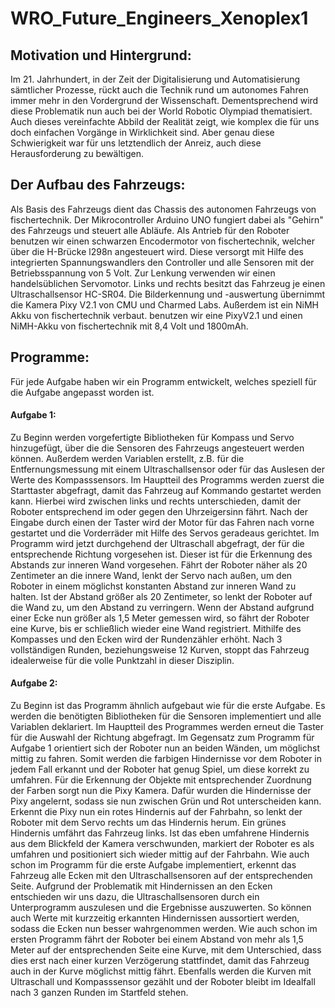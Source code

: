 # WRO_Future_Engineers_Xenoplex1

## Motivation und Hintergrund:
Im 21. Jahrhundert, in der Zeit der Digitalisierung und 
Automatisierung sämtlicher Prozesse, rückt auch die Technik rund 
um autonomes Fahren immer mehr in den Vordergrund der 
Wissenschaft. Dementsprechend wird diese Problematik nun auch 
bei der World Robotic Olympiad thematisiert. Auch dieses 
vereinfachte Abbild der Realität zeigt, wie komplex die für 
uns doch einfachen Vorgänge in Wirklichkeit sind. Aber genau 
diese Schwierigkeit war für uns letztendlich der Anreiz, auch 
diese Herausforderung zu bewältigen.

## Der Aufbau des Fahrzeugs: 
Als Basis des Fahrzeugs dient das Chassis des autonomen 
Fahrzeugs von fischertechnik. Der Mikrocontroller Arduino UNO 
fungiert dabei als "Gehirn" des Fahrzeugs und steuert alle 
Abläufe. Als Antrieb für den Roboter benutzen wir einen
schwarzen Encodermotor von fischertechnik, welcher über die
H-Brücke l298n angesteuert wird. Diese versorgt mit Hilfe des 
integrierten Spannungswandlers den Controller und alle 
Sensoren mit der Betriebsspannung von 5 Volt. Zur Lenkung 
verwenden wir einen handelsüblichen Servomotor. Links und 
rechts besitzt das Fahrzeug je einen Ultraschallsensor HC-SR04. 
Die Bilderkennung und -auswertung übernimmt die Kamera Pixy 
V2.1 von CMU und Charmed Labs. Außerdem ist ein NiMH Akku von fischertechnik verbaut.
benutzen wir eine PixyV2.1 und einen NiMH-Akku von 
fischertechnik mit 8,4 Volt und 1800mAh.

## Programme:
Für jede Aufgabe haben wir ein Programm entwickelt, welches 
speziell für die Aufgabe angepasst worden ist.
#### Aufgabe 1:
Zu Beginn werden vorgefertigte Bibliotheken für Kompass und Servo 
hinzugefügt, über die die Sensoren des Fahrzeugs angesteuert 
werden können. Außerdem werden Variablen erstellt, z.B. für
die Entfernungsmessung mit einem Ultraschallsensor oder für das 
Auslesen der Werte des Kompasssensors.
Im Hauptteil des Programms werden zuerst die Starttaster abgefragt, 
damit das Fahrzeug auf Kommando gestartet werden kann. Hierbei 
wird zwischen links und rechts unterschieden, damit der Roboter 
entsprechend im oder gegen den Uhrzeigersinn fährt. Nach der 
Eingabe durch einen der Taster wird der Motor für das Fahren 
nach vorne gestartet und die Vorderräder mit Hilfe des Servos 
geradeaus gerichtet. Im Programm wird jetzt durchgehend der 
Ultraschall abgefragt, der für die entsprechende Richtung vorgesehen 
ist. Dieser ist für die Erkennung des Abstands zur inneren
Wand vorgesehen. Fährt der Roboter näher als 20 Zentimeter an die 
innere Wand, lenkt der Servo nach außen, um den Roboter in einem
möglichst konstanten Abstand zur inneren Wand zu halten. Ist 
der Abstand größer als 20 Zentimeter, so lenkt der Roboter auf 
die Wand zu, um den Abstand zu verringern. Wenn der Abstand 
aufgrund einer Ecke nun größer als 1,5 Meter gemessen wird, so 
fährt der Roboter eine Kurve, bis er schließlich wieder eine 
Wand registriert. Mithilfe des Kompasses und den Ecken wird 
der Rundenzähler erhöht. Nach 3 vollständigen Runden, 
beziehungsweise 12 Kurven, stoppt das Fahrzeug idealerweise für 
die volle Punktzahl in dieser Disziplin.
#### Aufgabe 2:
Zu Beginn ist das Programm ähnlich aufgebaut wie für die erste 
Aufgabe. Es werden die benötigten Bibliotheken für die Sensoren 
implementiert und alle Variablen deklariert.
Im Hauptteil des Programmes werden erneut die Taster für die 
Auswahl der Richtung abgefragt. Im Gegensatz zum Programm für 
Aufgabe 1 orientiert sich der Roboter nun an beiden Wänden, um 
möglichst mittig zu fahren. Somit werden die farbigen 
Hindernisse vor dem Roboter in jedem Fall erkannt und der 
Roboter hat genug Spiel, um diese korrekt zu umfahren. Für die 
Erkennung der Objekte mit entsprechender Zuordnung der 
Farben sorgt nun die Pixy Kamera. Dafür wurden die Hindernisse 
der Pixy angelernt, sodass sie nun zwischen Grün und Rot 
unterscheiden kann. Erkennt die Pixy nun ein rotes Hindernis auf der 
Fahrbahn, so lenkt der Roboter mit dem Servo rechts um das 
Hindernis herum. Ein grünes Hindernis umfährt das Fahrzeug links. 
Ist das eben umfahrene Hindernis aus dem Blickfeld der
Kamera verschwunden, markiert der Roboter es als umfahren 
und positioniert sich wieder mittig auf der Fahrbahn. Wie auch
schon im Programm für die erste Aufgabe implementiert,
erkennt das Fahrzeug alle Ecken mit den Ultraschallsensoren auf 
der entsprechenden Seite. Aufgrund der Problematik mit 
Hindernissen an den Ecken entschieden wir uns dazu, die
Ultraschallsensoren durch ein Unterprogramm auszulesen und
die Ergebnisse auszuwerten. So können auch Werte mit 
kurzzeitig erkannten Hindernissen aussortiert werden, sodass die 
Ecken nun besser wahrgenommen werden. Wie auch schon im 
ersten Programm fährt der Roboter bei einem Abstand von mehr als 
1,5 Meter auf der entsprechenden Seite eine Kurve, mit dem 
Unterschied, dass dies erst nach einer kurzen Verzögerung 
stattfindet, damit das Fahrzeug auch in der Kurve möglichst 
mittig fährt. Ebenfalls werden die Kurven mit Ultraschall
und Kompasssensor gezählt und der Roboter bleibt im Idealfall 
nach 3 ganzen Runden im Startfeld stehen.